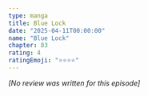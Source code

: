 ```yaml
---
type: manga
title: Blue Lock
date: "2025-04-11T00:00:00"
name: "Blue Lock"
chapter: 83
rating: 4
ratingEmoji: "⭐️⭐️⭐️⭐️"
---
```


_[No review was written for this episode]_